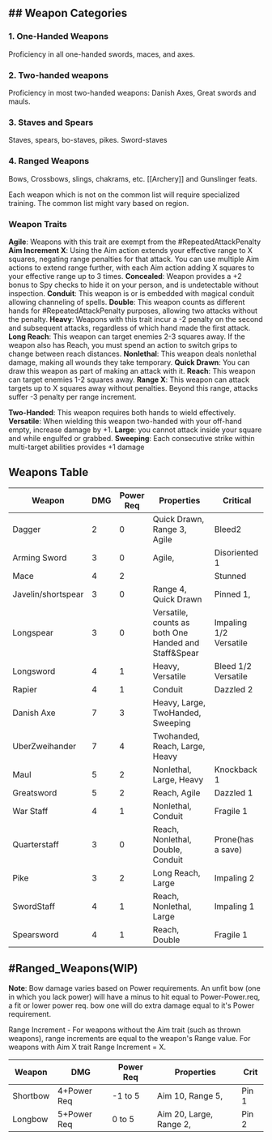## ## Weapon Categories

### 1. One-Handed Weapons
Proficiency in all one-handed swords, maces, and axes.

### 2. Two-handed weapons
Proficiency in most two-handed weapons: Danish Axes, Great swords and mauls.

### 3. Staves and Spears
Staves, spears, bo-staves, pikes. Sword-staves

### 4. Ranged Weapons  
Bows, Crossbows, slings, chakrams, etc.
[[Archery]] and Gunslinger feats.


Each weapon which is not on the common list will require specialized training.
The common list might vary based on region.

### Weapon Traits
**Agile**: Weapons with this trait are exempt from the #RepeatedAttackPenalty 
**Aim Increment X**: Using the Aim action extends your effective range to X squares, negating range penalties for that attack. You can use multiple Aim actions to extend range further, with each Aim action adding X squares to your effective range up to 3 times.
**Concealed**: Weapon provides a +2 bonus to Spy checks to hide it on your person, and is undetectable without inspection.
**Conduit**: This weapon is or is embedded with magical conduit allowing channeling of spells. 
**Double**: This weapon counts as different hands for #RepeatedAttackPenalty purposes, allowing two attacks without the penalty. 
**Heavy**: Weapons with this trait incur a -2 penalty on the second and subsequent attacks, regardless of which hand made the first attack. 
**Long Reach**: This weapon can target enemies 2-3 squares away. If the weapon also has Reach, you must spend an action to switch grips to change between reach distances.
**Nonlethal**: This weapon deals nonlethal damage, making all wounds they take temporary.
**Quick Drawn**: You can draw this weapon as part of making an attack with it. 
**Reach**: This weapon can target enemies 1-2 squares away. 
**Range X**: This weapon can attack targets up to X squares away without penalties. Beyond this range, attacks suffer -3 penalty per range increment.

**Two-Handed**: This weapon requires both hands to wield effectively. 
**Versatile**: When wielding this weapon two-handed with your off-hand empty, increase damage by +1.
**Large**: you cannot attack inside your square and while engulfed or grabbed. 
**Sweeping**: Each consecutive strike within multi-target abilities provides +1 damage




## Weapons Table

| Weapon             | DMG | Power Req | Properties                                           | Critical               |
| ------------------ | --- | --------- | ---------------------------------------------------- | ---------------------- |
| Dagger             | 2   | 0         | Quick Drawn, Range 3, Agile                          | Bleed2                 |
| Arming Sword       | 3   | 0         | Agile,                                               | Disoriented 1          |
| Mace               | 4   | 2         |                                                      | Stunned                |
| Javelin/shortspear | 3   | 0         | Range 4, Quick Drawn                                 | Pinned 1,              |
| Longspear          | 3   | 0         | Versatile, counts as both One Handed and Staff&Spear | Impaling 1/2 Versatile |
| Longsword          | 4   | 1         | Heavy, Versatile                                     | Bleed 1/2 Versatile    |
| Rapier             | 4   | 1         | Conduit                                              | Dazzled 2              |
| Danish Axe         | 7   | 3         | Heavy, Large, TwoHanded, Sweeping                    |                        |
| UberZweihander     | 7   | 4         | Twohanded, Reach, Large, Heavy                       |                        |
| Maul               | 5   | 2         | Nonlethal, Large, Heavy                              | Knockback 1            |
| Greatsword         | 5   | 2         | Reach, Agile                                         | Dazzled 1              |
| War Staff          | 4   | 1         | Nonlethal, Conduit                                   | Fragile 1              |
| Quarterstaff       | 3   | 0         | Reach, Nonlethal, Double, Conduit                    | Prone(has a save)      |
| Pike               | 3   | 2         | Long Reach, Large                                    | Impaling 2             |
| SwordStaff         | 4   | 1         | Reach, Nonlethal, Large                              | Impaling 1             |
| Spearsword         | 4   | 1         | Reach, Double                                        | Fragile 1              |

##  #Ranged_Weapons(WIP)

**Note**: Bow damage varies based on Power requirements. An unfit bow (one in which you lack power) will have a minus to hit equal to Power-Power.req, 
a fit or lower power req. bow one will do extra damage equal to it's Power requirement. 

Range Increment - For weapons without the Aim trait (such as thrown weapons), range increments are equal to the weapon's Range value. For weapons with Aim X trait Range Increment = X.

| Weapon   | DMG         | Power Req | Properties              | Crit  |
| -------- | ----------- | --------- | ----------------------- | ----- |
| Shortbow | 4+Power Req | -1 to 5   | Aim 10, Range 5,        | Pin 1 |
| Longbow  | 5+Power Req | 0 to 5    | Aim 20, Large, Range 2, | Pin 2 |

